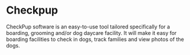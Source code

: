 # Checkpup

CheckPup software is an easy-to-use tool tailored specifically for a boarding, grooming and/or dog daycare facility. It will make it easy for boarding facilities to check in dogs, track families and view photos of the dogs. 